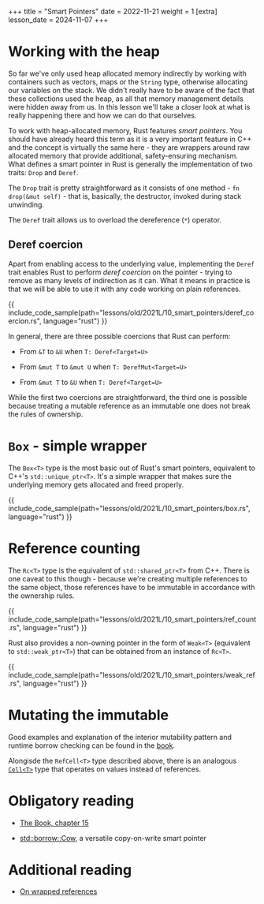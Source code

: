 +++
title = "Smart Pointers"
date = 2022-11-21
weight = 1
[extra]
lesson_date = 2024-11-07
+++

# Working with the heap

So far we've only used heap allocated memory indirectly by working with containers such as vectors, maps or the `String` type, otherwise allocating our variables on the stack. We didn't really have to be aware of the fact that these collections used the heap, as all that memory management details were hidden away from us. In this lesson we'll take a closer look at what is really happening there and how we can do that ourselves.

To work with heap-allocated memory, Rust features _smart pointers_. You should have already heard this term as it is a very important feature in C++ and the concept is virtually the same here - they are wrappers around raw allocated memory that provide additional, safety-ensuring mechanism. What defines a smart pointer in Rust is generally the implementation of two traits: `Drop` and `Deref`.

The `Drop` trait is pretty straightforward as it consists of one method - `fn drop(&mut self)` - that is, basically, the destructor, invoked during stack unwinding.

The `Deref` trait allows us to overload the dereference (`*`) operator.

## Deref coercion

Apart from enabling access to the underlying value, implementing the `Deref` trait enables Rust to perform _deref coercion_ on the pointer - trying to remove as many levels of indirection as it can. What it means in practice is that we will be able to use it with any code working on plain references.

{{ include_code_sample(path="lessons/old/2021L/10_smart_pointers/deref_coercion.rs", language="rust") }}

In general, there are three possible coercions that Rust can perform:

- From `&T` to `&U` when `T: Deref<Target=U>`

- From `&mut T` to `&mut U` when `T: DerefMut<Target=U>`

- From `&mut T` to `&U` when `T: Deref<Target=U>`

While the first two coercions are straightforward, the third one is possible because treating a mutable reference as an immutable one does not break the rules of ownership.

# `Box` - simple wrapper

The `Box<T>` type is the most basic out of Rust's smart pointers, equivalent to C++'s `std::unique_ptr<T>`. It's a simple wrapper that makes sure the underlying memory gets allocated and freed properly.

{{ include_code_sample(path="lessons/old/2021L/10_smart_pointers/box.rs", language="rust") }}

# Reference counting

The `Rc<T>` type is the equivalent of `std::shared_ptr<T>` from C++. There is one caveat to this though - because we're creating multiple references to the same object, those references have to be immutable in accordance with the ownership rules.

{{ include_code_sample(path="lessons/old/2021L/10_smart_pointers/ref_count.rs", language="rust") }}

Rust also provides a non-owning pointer in the form of `Weak<T>` (equivalent to `std::weak_ptr<T>`) that can be obtained from an instance of `Rc<T>`.

{{ include_code_sample(path="lessons/old/2021L/10_smart_pointers/weak_ref.rs", language="rust") }}

# Mutating the immutable

Good examples and explanation of the interior mutability pattern and runtime borrow checking can be found in the [book](https://doc.rust-lang.org/book/ch15-05-interior-mutability.html).

Alongisde the `RefCell<T>` type described above, there is an analogous [`Cell<T>`](https://doc.rust-lang.org/std/cell/struct.Cell.html) type that operates on values instead of references.

# Obligatory reading

- [The Book, chapter 15](https://doc.rust-lang.org/book/ch15-00-smart-pointers.html)

- [std::borrow::Cow](https://doc.rust-lang.org/std/borrow/enum.Cow.html), a versatile copy-on-write smart pointer

# Additional reading

- [On wrapped references](https://www.fpcomplete.com/blog/rust-asref-asderef/)
